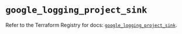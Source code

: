 # `google_logging_project_sink`

Refer to the Terraform Registry for docs: [`google_logging_project_sink`](https://registry.terraform.io/providers/hashicorp/google/6.20.0/docs/resources/logging_project_sink).
